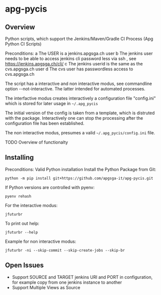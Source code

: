 # apg-pycis

## Overview

Python scripts, which support the Jenkins/Maven/Gradle CI Process (Apg Python CI Scripts)

Preconditions:
a The USER is a jenkins.apgsga.ch user
b The jenkins user needs to be able to access jenkins cli password less via ssh , see https://jenkins.apgsga.ch/cli/
c The jenkins userid is the same as the cvs.apgsga.ch user
d The cvs user has passwordless access to cvs.apgsga.ch

The script has a interactive and non interactive modus, see commandline option --not-interactive. The latter intended for automated processes.

The interfactive modus creates interactively a configuration file "config.ini" which is stored for later usage in `~/.apg_pycis`

The initial version of the config is taken from a template, which is distruted with the package.
Interactively one can stop the processing after the configuration file has been established.

The non interactive modus, presumes a valid `~/.apg_pycis/config.ini` file.

TODO Overview of functionalty

## Installing

Preconditions: Valid Python installation
Install the Python Package from Git:

`python -m pip install git+https://github.com/apgsga-it/apg-pycis.git`

If Python versions are controlled with pyenv:

`pyenv rehash`

For the interactive modus:

`jfuturbr`

To print out help:

`jfuturbr --help`

Example for non interactive modus:

`jfuturbr -ni --skip-commit --skip-create-jobs --skip-br`

## Open Issues

- Support SOURCE and TARGET jenkins URI and PORT in configuration, for example copy from one jenkins instance to another 
- Support Multiple Views as Source 

